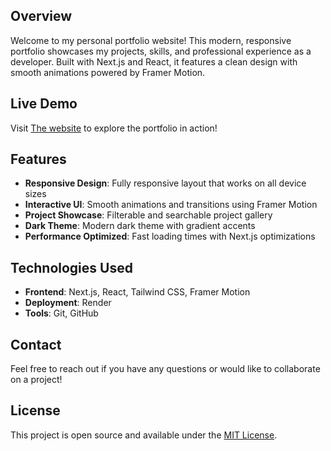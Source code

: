 ## Overview

Welcome to my personal portfolio website! This modern, responsive portfolio showcases my projects, skills, and professional experience as a developer. Built with Next.js and React, it features a clean design with smooth animations powered by Framer Motion.


## Live Demo

Visit [The website](https://nas-im.onrender.com/) to explore the portfolio in action!


## Features

- **Responsive Design**: Fully responsive layout that works on all device sizes
- **Interactive UI**: Smooth animations and transitions using Framer Motion
- **Project Showcase**: Filterable and searchable project gallery
- **Dark Theme**: Modern dark theme with gradient accents
- **Performance Optimized**: Fast loading times with Next.js optimizations

## Technologies Used

- **Frontend**: Next.js, React, Tailwind CSS, Framer Motion
- **Deployment**: Render
- **Tools**: Git, GitHub

## Contact

Feel free to reach out if you have any questions or would like to collaborate on a project!

## License

This project is open source and available under the [MIT License](LICENSE).

